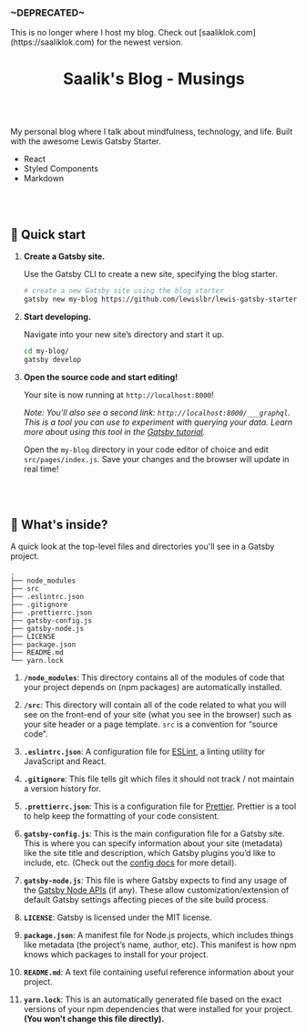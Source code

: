 <h3>~DEPRECATED~</h3>
This is no longer where I host my blog. Check out [saaliklok.com](https://saaliklok.com) for the newest version.

<h1 align="center">
  Saalik's Blog - Musings
</h1>

<br>
<br>

My personal blog where I talk about mindfulness, technology, and life. Built with the awesome Lewis Gatsby Starter.

- React
- Styled Components
- Markdown

<br>
<br>

## 🚀 Quick start

1.  **Create a Gatsby site.**

    Use the Gatsby CLI to create a new site, specifying the blog starter.

    ```sh
    # create a new Gatsby site using the blog starter
    gatsby new my-blog https://github.com/lewislbr/lewis-gatsby-starter-blog
    ```

1.  **Start developing.**

    Navigate into your new site’s directory and start it up.

    ```sh
    cd my-blog/
    gatsby develop
    ```

1.  **Open the source code and start editing!**

    Your site is now running at `http://localhost:8000`!

    _Note: You'll also see a second link: _`http://localhost:8000/___graphql`_. This is a tool you can use to experiment with querying your data. Learn more about using this tool in the [Gatsby tutorial](https://www.gatsbyjs.org/tutorial/part-five/#introducing-graphiql)._

    Open the `my-blog` directory in your code editor of choice and edit `src/pages/index.js`. Save your changes and the browser will update in real time!

<br>
<br>

## 🧐 What's inside?

A quick look at the top-level files and directories you'll see in a Gatsby project.

    .
    ├── node_modules
    ├── src
    ├── .eslintrc.json
    ├── .gitignore
    ├── .prettierrc.json
    ├── gatsby-config.js
    ├── gatsby-node.js
    ├── LICENSE
    ├── package.json
    ├── README.md
    └── yarn.lock

1.  **`/node_modules`**: This directory contains all of the modules of code that your project depends on (npm packages) are automatically installed.

2.  **`/src`**: This directory will contain all of the code related to what you will see on the front-end of your site (what you see in the browser) such as your site header or a page template. `src` is a convention for “source code”.

3.  **`.eslintrc.json`**: A configuration file for [ESLint](https://eslint.org), a linting utility for JavaScript and React.

4.  **`.gitignore`**: This file tells git which files it should not track / not maintain a version history for.

5.  **`.prettierrc.json`**: This is a configuration file for [Prettier](https://prettier.io/). Prettier is a tool to help keep the formatting of your code consistent.

6.  **`gatsby-config.js`**: This is the main configuration file for a Gatsby site. This is where you can specify information about your site (metadata) like the site title and description, which Gatsby plugins you’d like to include, etc. (Check out the [config docs](https://www.gatsbyjs.org/docs/gatsby-config/) for more detail).

7.  **`gatsby-node.js`**: This file is where Gatsby expects to find any usage of the [Gatsby Node APIs](https://www.gatsbyjs.org/docs/node-apis/) (if any). These allow customization/extension of default Gatsby settings affecting pieces of the site build process.

8.  **`LICENSE`**: Gatsby is licensed under the MIT license.

9.  **`package.json`**: A manifest file for Node.js projects, which includes things like metadata (the project’s name, author, etc). This manifest is how npm knows which packages to install for your project.

10. **`README.md`**: A text file containing useful reference information about your project.

11. **`yarn.lock`**: This is an automatically generated file based on the exact versions of your npm dependencies that were installed for your project. **(You won’t change this file directly).**

<br>
<br>
